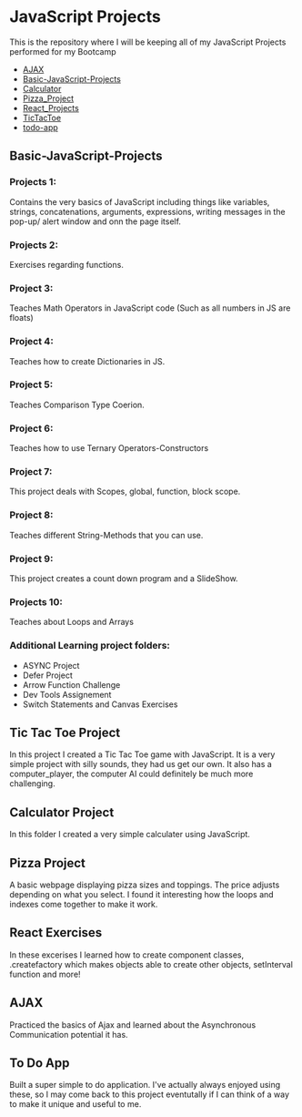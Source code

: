 # JavaScript Projects

This is the repository where I will be keeping all of my JavaScript Projects performed for my Bootcamp
* [AJAX](AJAX)
* [Basic-JavaScript-Projects](Basic-JavaScript-Projects)
* [Calculator](Calculator)
* [Pizza_Project](Pizza_Project)
* [React_Projects](React_Projects)
* [TicTacToe](TicTacToe)
* [todo-app](todo-app)
  

## Basic-JavaScript-Projects
### Projects 1: 
Contains the very basics of JavaScript including things like variables, strings, concatenations,
arguments, expressions, writing messages in the pop-up/ alert window and onn the page itself.

### Projects 2: 
Exercises regarding functions.

### Project 3: 
Teaches Math Operators in JavaScript code (Such as all numbers in JS are floats)

### Project 4:
Teaches how to create Dictionaries in JS.

### Project 5:
Teaches Comparison Type Coerion.

### Project 6:
Teaches how to use Ternary Operators-Constructors

### Project 7:
This project deals with Scopes, global, function, block scope.

### Project 8:
Teaches different String-Methods that you can use.

### Project 9:
This project creates a count down program and a SlideShow.

### Projects 10:
Teaches about Loops and Arrays

### Additional Learning project folders:
* ASYNC Project
* Defer Project
* Arrow Function Challenge
* Dev Tools Assignement
* Switch Statements and Canvas Exercises

## Tic Tac Toe Project
In this project I created a Tic Tac Toe game with JavaScript. It is a very simple project with silly sounds, they had us get our own. 
It also has a computer_player, the computer AI could definitely be much more challenging.

## Calculator Project
In this folder I created a very simple calculater using JavaScript.

## Pizza Project
A basic webpage displaying pizza sizes and toppings. The price adjusts depending on what you select. 
I found it interesting how the loops and indexes come together to make it work.

## React Exercises

In these excerises I learned how to create component classes, 
.createfactory which makes objects able to create other objects, setInterval function and more!

## AJAX

Practiced the basics of Ajax and learned about the Asynchronous Communication potential it has.

## To Do App

Built a super simple to do application. I've actually always enjoyed using these,
so I may come back to this project eventutally if I can think of a way to make it unique and useful to me.


